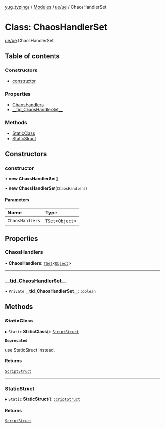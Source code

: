 [yug_typings](../README.md) / [Modules](../modules.md) / [ue/ue](../modules/ue_ue.md) / ChaosHandlerSet

# Class: ChaosHandlerSet

[ue/ue](../modules/ue_ue.md).ChaosHandlerSet

## Table of contents

### Constructors

- [constructor](ue_ue.ChaosHandlerSet.md#constructor)

### Properties

- [ChaosHandlers](ue_ue.ChaosHandlerSet.md#chaoshandlers)
- [\_\_tid\_ChaosHandlerSet\_\_](ue_ue.ChaosHandlerSet.md#__tid_chaoshandlerset__)

### Methods

- [StaticClass](ue_ue.ChaosHandlerSet.md#staticclass)
- [StaticStruct](ue_ue.ChaosHandlerSet.md#staticstruct)

## Constructors

### constructor

• **new ChaosHandlerSet**()

• **new ChaosHandlerSet**(`ChaosHandlers`)

#### Parameters

| Name | Type |
| :------ | :------ |
| `ChaosHandlers` | [`TSet`](../interfaces/ue_puerts.TSet.md)<[`Object`](ue_ue.Object.md)\> |

## Properties

### ChaosHandlers

• **ChaosHandlers**: [`TSet`](../interfaces/ue_puerts.TSet.md)<[`Object`](ue_ue.Object.md)\>

___

### \_\_tid\_ChaosHandlerSet\_\_

• `Private` **\_\_tid\_ChaosHandlerSet\_\_**: `boolean`

## Methods

### StaticClass

▸ `Static` **StaticClass**(): [`ScriptStruct`](ue_ue.ScriptStruct.md)

**`Deprecated`**

use StaticStruct instead.

#### Returns

[`ScriptStruct`](ue_ue.ScriptStruct.md)

___

### StaticStruct

▸ `Static` **StaticStruct**(): [`ScriptStruct`](ue_ue.ScriptStruct.md)

#### Returns

[`ScriptStruct`](ue_ue.ScriptStruct.md)
